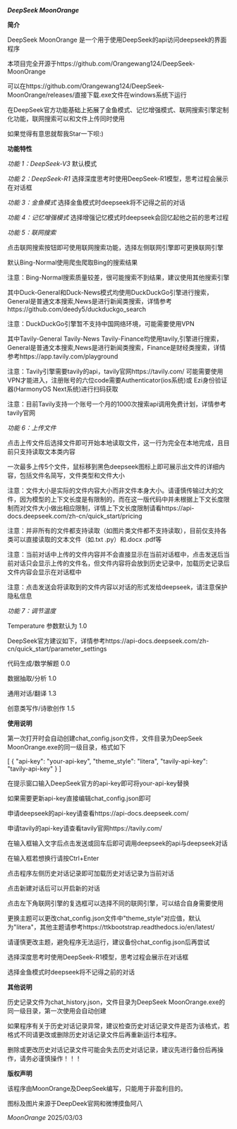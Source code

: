 ***DeepSeek MoonOrange***

**简介**

DeepSeek MoonOrange 是一个用于使用DeepSeek的api访问deepseek的界面程序

本项目完全开源于https://github.com/Orangewang124/DeepSeek-MoonOrange

可以在https://github.com/Orangewang124/DeepSeek-MoonOrange/releases/直接下载.exe文件在windows系统下运行

在DeepSeek官方功能基础上拓展了金鱼模式、记忆增强模式、联网搜索引擎定制化功能，联网搜索可以和文件上传同时使用

如果觉得有意思就帮我Star一下呗:)

**功能特性**

*功能 1：DeepSeek-V3* 默认模式

*功能 2：DeepSeek-R1* 选择深度思考时使用DeepSeek-R1模型，思考过程会展示在对话框

*功能 3：金鱼模式* 选择金鱼模式时deepseek将不记得之前的对话

*功能 4：记忆增强模式* 选择增强记忆模式时deepseek会回忆起他之前的思考过程

*功能 5：联网搜索*

点击联网搜索按钮即可使用联网搜索功能，选择左侧联网引擎即可更换联网引擎

默认Bing-Normal使用爬虫爬取Bing的搜索结果

注意：Bing-Normal搜索质量较差，很可能搜索不到结果，建议使用其他搜索引擎

其中Duck-General和Duck-News模式均使用DuckDuckGo引擎进行搜索，General是普通文本搜索,News是进行新闻类搜索，详情参考https://github.com/deedy5/duckduckgo_search

注意：DuckDuckGo引擎暂不支持中国网络环境，可能需要使用VPN

其中Tavily-General Tavily-News Tavily-Finance均使用tavily,引擎进行搜索，General是普通文本搜索,News是进行新闻类搜索，Finance是财经类搜索，详情参考https://app.tavily.com/playground

注意：Tavily引擎需要tavily的api，tavily官网https://tavily.com/ 可能需要使用VPN才能进入，注册账号的六位code需要Authenticator(ios系统)或 Ezi身份验证器(HarmonyOS Next系统)进行扫码获取

注意：目前Tavily支持一个账号一个月的1000次搜索api调用免费计划，详情参考tavily官网


*功能 6：上传文件*

点击上传文件后选择文件即可开始本地读取文件，这一行为完全在本地完成，且目前只支持读取文本类内容

一次最多上传5个文件，鼠标移到黑色deepseek图标上即可展示出文件的详细内容，包括文件名简写，文件类型和文件大小

注意：文件大小是实际的文件内容大小而非文件本身大小。请谨慎传输过大的文件，因为模型的上下文长度是有限制的，而在这一版代码中并未根据上下文长度限制而对文件大小做出相应限制，详情上下文长度限制请看https://api-docs.deepseek.com/zh-cn/quick_start/pricing

注意：并非所有的文件都支持读取（如图片类文件都不支持读取），目前仅支持各类可以直接读取的文本文件（如.txt .py）和.docx .pdf等

注意：当前对话中上传的文件内容并不会直接显示在当前对话框中，点击发送后当前对话只会显示上传的文件名，但文件内容将会放到历史记录中，加载历史记录后文件内容会显示在对话框中

注意：点击发送会将读取到的文件内容以对话的形式发给deepseek，请注意保护隐私信息


*功能 7：调节温度*

Temperature 参数默认为 1.0

DeepSeek官方建议如下，详情参考https://api-docs.deepseek.com/zh-cn/quick_start/parameter_settings

代码生成/数学解题 0.0

数据抽取/分析 1.0

通用对话/翻译 1.3

创意类写作/诗歌创作	1.5

**使用说明**

第一次打开时会自动创建chat_config.json文件，文件目录为DeepSeek MoonOrange.exe的同一级目录，格式如下

[
    {
        "api-key": "your-api-key",
        "theme_style": "litera",
        "tavily-api-key": "tavily-api-key"
    }
]

在提示窗口输入DeepSeek官方的api-key即可将your-api-key替换

如果需要更新api-key直接编辑chat_config.json即可

申请deepseek的api-key请查看https://api-docs.deepseek.com/

申请tavily的api-key请查看tavily官网https://tavily.com/

在输入框输入文字后点击发送或回车后即可调用deepseek的api与deepseek对话

在输入框若想换行请按Ctrl+Enter

点击程序左侧历史对话记录即可加载历史对话记录为当前对话

点击新建对话后可以开启新的对话

点击左下角联网引擎的复选框可以选择不同的联网引擎，可以结合自身需要使用

更换主题可以更改chat_config.json文件中"theme_style"对应值，默认为"litera"，其他主题请参考https://ttkbootstrap.readthedocs.io/en/latest/

请谨慎更改主题，避免程序无法运行，建议备份chat_config.json后再尝试

选择深度思考时使用DeepSeek-R1模型，思考过程会展示在对话框

选择金鱼模式时deepseek将不记得之前的对话

**其他说明**

历史记录文件为chat_history.json，文件目录为DeepSeek MoonOrange.exe的同一级目录，第一次使用会自动创建

如果程序有关于历史对话记录异常，建议检查历史对话记录文件是否为该格式，若格式不同请更改或删除历史对话记录文件后再重新运行本程序。

删除或更改历史对话记录文件可能会失去历史对话记录，建议先进行备份后再操作，请务必谨慎操作！！！

**版权声明**

该程序由MoonOrange及DeepSeek编写，只能用于非盈利目的。

图标及图片来源于DeepDeek官网和微博摸鱼阿八

*MoonOrange* 2025/03/03
